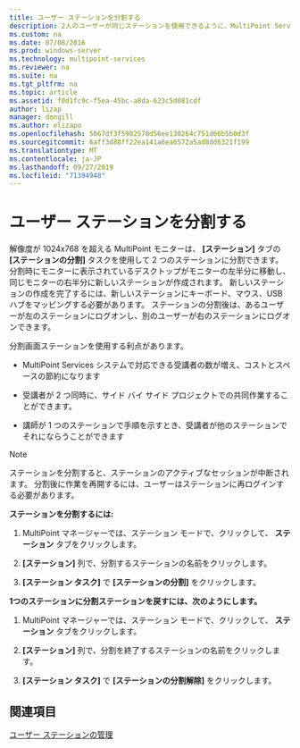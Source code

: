 ```yaml
---
title: ユーザー ステーションを分割する
description: 2人のユーザーが同じステーションを使用できるように、MultiPoint Services の表示を分割する方法について説明します。
ms.custom: na
ms.date: 07/08/2016
ms.prod: windows-server
ms.technology: multipoint-services
ms.reviewer: na
ms.suite: na
ms.tgt_pltfrm: na
ms.topic: article
ms.assetid: f0d1fc9c-f5ea-45bc-a8da-623c5d081cdf
author: lizap
manager: dongill
ms.author: elizapo
ms.openlocfilehash: 5067df3f5902570d56ee130264c751d66b5b0d3f
ms.sourcegitcommit: 6aff3d88ff22ea141a6ea6572a5ad8dd6321f199
ms.translationtype: MT
ms.contentlocale: ja-JP
ms.lasthandoff: 09/27/2019
ms.locfileid: "71394948"
---
```

# <a name="split-a-user-station"></a>ユーザー ステーションを分割する
解像度が 1024x768 を超える MultiPoint モニターは、 **[ステーション]** タブの **[ステーションの分割]** タスクを使用して 2 つのステーションに分割できます。分割時にモニターに表示されているデスクトップがモニターの左半分に移動し、同じモニターの右半分に新しいステーションが作成されます。 新しいステーションの作成を完了するには、新しいステーションにキーボード、マウス、USB ハブをマッピングする必要があります。 ステーションの分割後は、あるユーザーが左のステーションにログオンし、別のユーザーが右のステーションにログオンできます。  
  
分割画面ステーションを使用する利点があります。  
  
-   MultiPoint Services システムで対応できる受講者の数が増え、コストとスペースの節約になります  
  
-   受講者が 2 つ同時に、サイド バイ サイド プロジェクトでの共同作業することができます。  
  
-   講師が 1 つのステーションで手順を示すとき、受講者が他のステーションでそれにならうことができます  
   
> [!NOTE]  
> ステーションを分割すると、ステーションのアクティブなセッションが中断されます。 分割後に作業を再開するには、ユーザーはステーションに再ログインする必要があります。  
  
**ステーションを分割するには:**  
  
1.  MultiPoint マネージャーでは、ステーション モードで、クリックして、 **ステーション**  タブをクリックします。  
  
2.  **[ステーション]** 列で、分割するステーションの名前をクリックします。  
  
3.  **[ステーション タスク]** で **[ステーションの分割]** をクリックします。  
  
**1つのステーションに分割ステーションを戻すには、次のようにします。**  
  
1.  MultiPoint マネージャーでは、ステーション モードで、クリックして、 **ステーション**  タブをクリックします。  
  
2.  **[ステーション]** 列で、分割を終了するステーションの名前をクリックします。  
  
3.  **[ステーション タスク]** で **[ステーションの分割解除]** をクリックします。  
  
## <a name="see-also"></a>関連項目  
[ユーザー ステーションの管理](Manage-User-Stations.md)